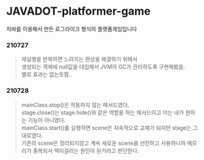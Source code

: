 # JAVADOT-platformer-game
자바를 이용해서 만든 로그라이크 형식의 플랫폼게임입니다

### 210727 
>재실행을 반복하면 느려지는 현상을 해결하기 위해서  
>생성되는 객체에 null값을 대입해서 JVM의 GC가 관리하도록 구현해봤음.  
>별로 효과는 없는듯함..  

### 210728
>mainClass.stop()은 작동하지 않는 메서드였다,  
>stage.close()는 stage.hide()와 같은 역할을 하는 메서드이고 이는 내가 원하는 기능이 아니였다.  
>mainClass.start()를 실행하면 scene은 지속적으로 교체가 되지만 stage는 그대로였다.  
>기존의 scene은 정리되지않고 계속 새로운 scene을 선언하고 사용하니까 메모리가 중복되서 렉이걸리는 원인이 된거라고 판단한다.   

